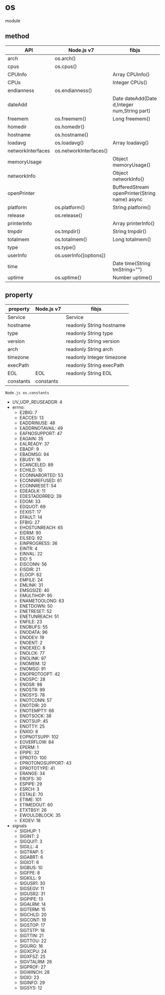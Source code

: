# os

module

## method

|       API         |       Node.js v7       |                   fibjs                       |
|-------------------|------------------------|-----------------------------------------------|
| arch              | os.arch()              |                                               |
| cpus              | os.cpus()              |                                               |
| CPUInfo           |                        | Array CPUInfo()                               |
| CPUs              |                        | Integer CPUs()                                |
| endianness        | os.endianness()        |                                               |
| dateAdd           |                        | Date dateAdd(Date d,Integer num,String part)  |
| freemem           | os.freemem()           | Long freemem()                                |
| homedir           | os.homedir()           |                                               |
| hostname          | os.hostname()          |                                               |
| loadavg           | os.loadavg()           | Array loadavg()                               |
| networkInterfaces | os.networkInterfaces() |                                               |
| memoryUsage       |                        | Object memoryUsage()                          |
| networkInfo       |                        | Object networkInfo()                          |
| openPrinter       |                        | BufferedStream openPrinter(String name) async |
| platform          | os.platform()          | String platform()                             |
| release           | os.release()           |                                               |
| printerInfo       |                        | Array printerInfo()                           |
| tmpdir            | os.tmpdir()            | String tmpdir()                               |
| totalmem          | os.totalmem()          | Long totalmem()                               |
| type              | os.type()              |                                               |
| userInfo          | os.userInfo([options]) |                                               |
| time              |                        | Date time(String tmString="")                 |
| uptime            | os.uptime()            | Number uptime()                               |

## property

| property | Node.js v7 |            fibjs            |
|----------|------------|-----------------------------|
|Service   |            | Service                     |
|hostname  |            | readonly String hostname    |
|type      |            | readonly String type        |
|version   |            | readonly String version     |
|arch      |            | readonly String arch        |
|timezone  |            | readonly Integer timezone   |
|execPath  |            | readonly String execPath    |
|EOL       | EOL        | readonly String EOL         |
|constants | constants  |                             |

`Node.js os.constants`

- UV_UDP_REUSEADDR: 4
- errno:
  - E2BIG: 7
  - EACCES: 13
  - EADDRINUSE: 48
  - EADDRNOTAVAIL: 49
  - EAFNOSUPPORT: 47
  - EAGAIN: 35
  - EALREADY: 37
  - EBADF: 9
  - EBADMSG: 94
  - EBUSY: 16
  - ECANCELED: 89
  - ECHILD: 10
  - ECONNABORTED: 53
  - ECONNREFUSED: 61
  - ECONNRESET: 54
  - EDEADLK: 11
  - EDESTADDRREQ: 39
  - EDOM: 33
  - EDQUOT: 69
  - EEXIST: 17
  - EFAULT: 14
  - EFBIG: 27
  - EHOSTUNREACH: 65
  - EIDRM: 90
  - EILSEQ: 92
  - EINPROGRESS: 36
  - EINTR: 4
  - EINVAL: 22
  - EIO: 5
  - EISCONN: 56
  - EISDIR: 21
  - ELOOP: 62
  - EMFILE: 24
  - EMLINK: 31
  - EMSGSIZE: 40
  - EMULTIHOP: 95
  - ENAMETOOLONG: 63
  - ENETDOWN: 50
  - ENETRESET: 52
  - ENETUNREACH: 51
  - ENFILE: 23
  - ENOBUFS: 55
  - ENODATA: 96
  - ENODEV: 19
  - ENOENT: 2
  - ENOEXEC: 8
  - ENOLCK: 77
  - ENOLINK: 97
  - ENOMEM: 12
  - ENOMSG: 91
  - ENOPROTOOPT: 42
  - ENOSPC: 28
  - ENOSR: 98
  - ENOSTR: 99
  - ENOSYS: 78
  - ENOTCONN: 57
  - ENOTDIR: 20
  - ENOTEMPTY: 66
  - ENOTSOCK: 38
  - ENOTSUP: 45
  - ENOTTY: 25
  - ENXIO: 6
  - EOPNOTSUPP: 102
  - EOVERFLOW: 84
  - EPERM: 1
  - EPIPE: 32
  - EPROTO: 100
  - EPROTONOSUPPORT: 43
  - EPROTOTYPE: 41
  - ERANGE: 34
  - EROFS: 30
  - ESPIPE: 29
  - ESRCH: 3
  - ESTALE: 70
  - ETIME: 101
  - ETIMEDOUT: 60
  - ETXTBSY: 26
  - EWOULDBLOCK: 35
  - EXDEV: 18
- signals
  - SIGHUP: 1
  - SIGINT: 2
  - SIGQUIT: 3
  - SIGILL: 4
  - SIGTRAP: 5
  - SIGABRT: 6
  - SIGIOT: 6
  - SIGBUS: 10
  - SIGFPE: 8
  - SIGKILL: 9
  - SIGUSR1: 30
  - SIGSEGV: 11
  - SIGUSR2: 31
  - SIGPIPE: 13
  - SIGALRM: 14
  - SIGTERM: 15
  - SIGCHLD: 20
  - SIGCONT: 19
  - SIGSTOP: 17
  - SIGTSTP: 18
  - SIGTTIN: 21
  - SIGTTOU: 22
  - SIGURG: 16
  - SIGXCPU: 24
  - SIGXFSZ: 25
  - SIGVTALRM: 26
  - SIGPROF: 27
  - SIGWINCH: 28
  - SIGIO: 23
  - SIGINFO: 29
  - SIGSYS: 12 